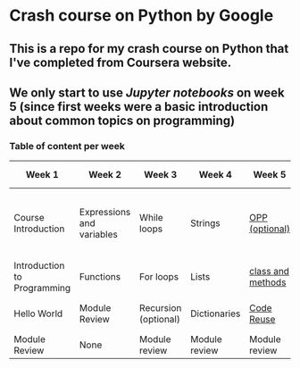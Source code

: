 # Crash course on Python by Google
## This is a repo for my crash course on Python that I've completed from Coursera website.
## We only start to use _Jupyter notebooks_ on week 5 (since first weeks were a basic introduction about common topics on programming)
### Table of content per week
| Week 1 | Week 2 | Week 3 |  Week 4 | Week 5 | Week 6 | 
|-----|-------|----------  | --------|--------|--------|
|Course Introduction| Expressions and variables| While loops | Strings | <a href= "./week5/C1M5_Object_Oriented_Programming_V7.ipynb">OPP (optional)</a> | <a href="./week6/C1M6L1_Putting_It_All_Together.ipynb">Writing Scripts from the Ground Up</a> |
|Introduction to Programming| Functions | For loops | Lists | <a href="./week5/C1M5L2_Methods_and_Classes_V3.ipynb">class and methods</a> | <a href= "./week6/">Final Project </a>|
|Hello World| Module Review | Recursion (optional) | Dictionaries | <a href="./week5/C1M5L3_Code_Reuse_V2.ipynb">Code Reuse</a> | Course Wrap-up |
|Module Review| None | Module review | Module review | Module review | None |

